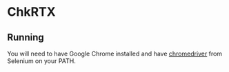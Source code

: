 # ChkRTX

## Running
You will need to have Google Chrome installed and have [chromedriver](https://chromedriver.chromium.org/downloads) from Selenium on your PATH.
